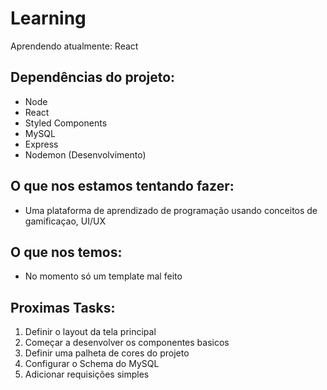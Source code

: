 # Learning
Aprendendo atualmente: React

## Dependências do projeto:
- Node
- React
- Styled Components
- MySQL
- Express
- Nodemon (Desenvolvimento)

## O que nos estamos tentando fazer:
- Uma plataforma de aprendizado de programação usando conceitos de gamificaçao, UI/UX

## O que nos temos:
- No momento só um template mal feito

## Proximas Tasks:
1. Definir o layout da tela principal
2. Começar a desenvolver os componentes basicos
3. Definir uma palheta de cores do projeto
4. Configurar o Schema do MySQL
5. Adicionar requisições simples
